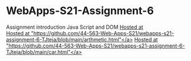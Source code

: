 # WebApps-S21-Assignment-6
Assignment introduction Java Script and DOM
<a href="https://github.com/44-563-Web-Apps-S21/webapps-s21-assignment-6-TJteja/blob/main/pass.html">Hosted at  </a><br>
<a href="https://github.com/44-563-Web-Apps-S21/webapps-s21-assignment-6-TJteja/blob/main/arthmetic.html">Hosted at "https://github.com/44-563-Web-Apps-S21/webapps-s21-assignment-6-TJteja/blob/main/arthmetic.html"</a>
<a href=https://github.com/44-563-Web-Apps-S21/webapps-s21-assignment-6-TJteja/blob/main/car.html>Hosted at "https://github.com/44-563-Web-Apps-S21/webapps-s21-assignment-6-TJteja/blob/main/car.html"</a>